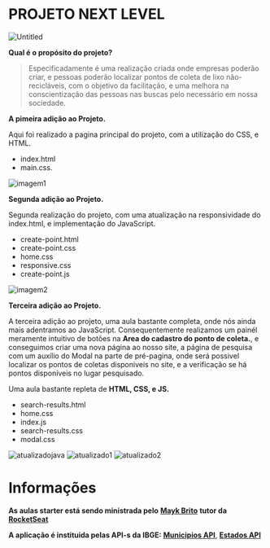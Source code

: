 # PROJETO NEXT LEVEL

![Untitled](https://user-images.githubusercontent.com/65434919/83586231-49920980-a522-11ea-9b8a-703b72e4145d.png)


**Qual é o propósito do projeto?**

>Especificadamente é uma realização criada onde empresas poderão criar, e pessoas poderão localizar 
pontos de coleta de lixo não-recicláveis, com o objetivo da facilitação, e uma melhora na conscientização das pessoas nas buscas
pelo necessário em nossa sociedade.



**A pimeira adição ao Projeto.**

Aqui foi realizado a pagina principal do projeto,
com a utilização do CSS, e HTML.
- index.html
- main.css.

![imagem1](https://user-images.githubusercontent.com/65434919/83590339-ec9b5100-a52b-11ea-979c-2227914c7795.png)


**Segunda adição ao Projeto.**

Segunda realização do projeto, com uma atualização na
responsividade do index.html, e implementação do JavaScript.
- create-point.html
- create-point.css
- home.css
- responsive.css
- create-point.js

![imagem2](https://user-images.githubusercontent.com/65434919/83590455-28361b00-a52c-11ea-8ddb-32f995ba6ef9.png)

**Terceira adição ao Projeto.**

A terceira adição ao projeto, uma aula bastante completa, onde nós ainda mais adentramos ao JavaScript. Consequentemente realizamos
um painél meramente intuitivo de botões na **Area do cadastro do ponto de coleta.**, e conseguimos criar uma nova página ao nosso site, a página de pesquisa com um auxílio do Modal na parte de pré-pagina, onde será possivel localizar os pontos de coletas disponiveis no site, e a verificação se há pontos disponíveis no lugar pesquisado.

Uma aula bastante repleta de **HTML, CSS, e JS.**

- search-results.html
- home.css
- index.js
- search-results.css
- modal.css

![atualizadojava](https://user-images.githubusercontent.com/65434919/83701805-372ad500-a5e1-11ea-8a64-bb8492659d14.png)
![atualizado1](https://user-images.githubusercontent.com/65434919/83701809-3a25c580-a5e1-11ea-94fc-9c88fd3f487a.png)
![atualizado2](https://user-images.githubusercontent.com/65434919/83701811-3c881f80-a5e1-11ea-929b-4248a51d3d40.png)



# Informações

**As aulas starter está sendo ministrada pelo** [**Mayk Brito**](https://br.linkedin.com/in/maykbrito) **tutor da [RocketSeat](https://rocketseat.com.br/)**


**A aplicação é instituida pelas API-s da IBGE:** [**Municipios API**](https://servicodados.ibge.gov.br/api/docs/localidades?versao=1#api-Municipios-estadosUFMunicipiosGet), [**Estados API**](https://servicodados.ibge.gov.br/api/v1/localidades/estados/)

